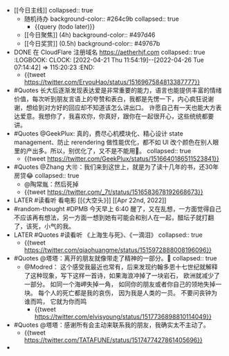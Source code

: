 - [[今日主线]]
  collapsed:: true
	- 随机待办
	  background-color:: #264c9b
	  collapsed:: true
		- {{query (todo later)}}
	- [[今日聚焦]] (4h)
	  background-color:: #497d46
	- [[今日奖赏]] (0.5h)
	  background-color:: #49767b
- DONE 在 CloudFlare 注册域名 https://aetherhjf.com
  collapsed:: true
  :LOGBOOK:
  CLOCK: [2022-04-21 Thu 11:54:19]--[2022-04-26 Tue 07:14:42] =>  115:20:23
  :END:
	- {{tweet https://twitter.com/EryouHao/status/1516967584813387777}}
- #Quotes 长大后逐渐发现表达爱是非常重要的能力，语言也能提供丰富的情绪价值，每次听到朋友言语上的夸赞和表白，我都是先愣一下，内心疯狂说谢谢，想给到对方好的回应却不知道该怎么讲出口。
  许愿自己有一天也能大方表达爱意。我想你了，我喜欢你，你真好，跟你在一起很开心，这些统统都要讲。
- #Quotes @GeekPlux: 真的，费尽心机模块化、精心设计 state management、防止 rerendering 做性能优化，都不如 UI 改个颜色在别人眼里的产出多。所以，别优化了，又不是不能用🤔。
  collapsed:: true
	- {{tweet https://twitter.com/GeekPlux/status/1516640186511523841}}
- #Quotes @Zhang 大🉑：我们来到这世上，就是为了读十几年的书，还30年房贷😂
  collapsed:: true
	- @陶常胤：然后死掉
	- {{tweet https://twitter.com/_7t/status/1516583678192668673}}
- LATER #读看听 看电影 [[《大空头》]] [[Apr 22nd, 2022]]
- #random-thought #DPMB 今天早上 6:40 醒了，又在乱想，一方面觉得自己不应该再有想法，另一方面一想到她有可能会和别人在一起，醋坛子就打翻了，该死，小气的我。
- LATER #Quotes #读看听 《上海生与死》、《一滴泪》
  collapsed:: true
	- {{tweet https://twitter.com/qiaohuangme/status/1515972888008196096}}
- #Quotes @塔塔：离开的朋友就像带走了精神的一部分。🙁
  collapsed:: true
	- @Modred：
	  这个感受我最近也常有，后来发现约翰多恩十七世纪就解释了这种现象，写下这样一首诗，如果海浪冲掉了一块岩石， 欧洲就减少了一部分。 如同一个海岬失掉一角， 如同你的朋友或者你自己的领地失掉一块。 每个人的死亡都是我的哀伤， 因为我是人类的一员。 不要问丧钟为谁而鸣， 它就为你而鸣
		- {{tweet https://twitter.com/elvisyoung/status/1517736898810114049}}
- #Quotes @塔塔：感谢所有会主动来联系我的朋友，我确实太不主动了。
	- {{tweet https://twitter.com/TATAFUNE/status/1517477427861405696}}
-